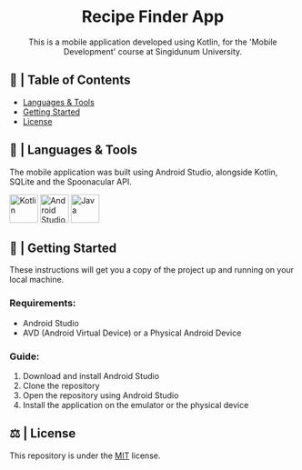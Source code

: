 <h1 align="center">Recipe Finder App</h1>

<p align="center">This is a mobile application developed using Kotlin, for the 'Mobile Development' course at Singidunum University.</p>


## 📝 | Table of Contents
- [Languages & Tools](#languages_tools)
- [Getting Started](#getting_started)
- [License](#license)


## 🧰 | Languages & Tools <a name="languages_tools"></a>

The mobile application was built using Android Studio, alongside Kotlin, SQLite and the Spoonacular API.

<p>
  <a href="https://kotlinlang.org/" target="_blank"><img src="https://cdn.jsdelivr.net/gh/devicons/devicon/icons/kotlin/kotlin-original.svg" alt="Kotlin" width="50" height="50"/></a>
  <a href="https://developer.android.com/studio" target="_blank"><img src="https://cdn.jsdelivr.net/gh/devicons/devicon/icons/android/android-original.svg" alt="Android Studio" width="50" height="50"/></a>
  <a href="https://www.java.com/" target="_blank"><img src="https://cdn.jsdelivr.net/gh/devicons/devicon/icons/java/java-original.svg" alt="Java" width="50" height="50"/></a>
</p>


## 🏁 | Getting Started <a name="getting_started"></a>
These instructions will get you a copy of the project up and running on your local machine.

**<h3>Requirements:</h3>**
<ul>
<li>Android Studio</li>
<li>AVD (Android Virtual Device) or a Physical Android Device</li>
</ul>

**<h3>Guide:</h3>**
1. Download and install Android Studio
2. Clone the repository
3. Open the repository using Android Studio
4. Install the application on the emulator or the physical device

## ⚖ | License <a name="license"></a>
This repository is under the [MIT](https://opensource.org/licenses/MIT) license.
